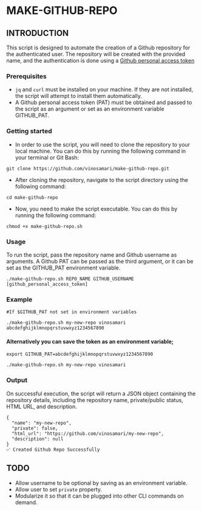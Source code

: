 # MAKE-GITHUB-REPO

## INTRODUCTION

This script is designed to automate the creation of a Github repository for the authenticated user. The repository will be created with the provided name, and the authentication is done using a [Github personal access token](https://docs.github.com/en/authentication/keeping-your-account-and-data-secure/creating-a-personal-access-token)

### Prerequisites

- `jq` and `curl` must be installed on your machine. If they are not installed, the script will attempt to install them automatically.
- A Github personal access token (PAT) must be obtained and passed to the script as an argument or set as an environment variable GITHUB_PAT.

### Getting started

- In order to use the script, you will need to clone the repository to your local machine. You can do this by running the following command in your terminal or Git Bash:
```
git clone https://github.com/vinosamari/make-github-repo.git
```

- After cloning the repository, navigate to the script directory using the following command:
```
cd make-github-repo
```

- Now, you need to make the script executable. You can do this by running the following command:
```
chmod +x make-github-repo.sh
```


### Usage
To run the script, pass the repository name and Github username as arguments. A Github PAT can be passed as the third argument, or it can be set as the GITHUB_PAT environment variable.
```
./make-github-repo.sh REPO_NAME GITHUB_USERNAME [github_personal_access_token]
```

### Example
```
#If $GITHUB_PAT not set in environment variables

./make-github-repo.sh my-new-repo vinosamari abcdefghijklmnopqrstuvwxyz1234567890

```

#### Alternatively you can save the token as an environment variable;
```
export GITHUB_PAT=abcdefghijklmnopqrstuvwxyz1234567890

./make-github-repo.sh my-new-repo vinosamari

```

### Output
On successful execution, the script will return a JSON object containing the repository details, including the repository name, private/public status, HTML URL, and description.
```
{
  "name": "my-new-repo",
  "private": false,
  "html_url": "https://github.com/vinosamari/my-new-repo",
  "description": null
}
✅ Created Github Repo Successfully

```

## TODO

- Allow username to be optional by saving as an environment variable.
- Allow user to set `private` property.
- Modularize it so that it can be plugged into other CLI commands on demand.
